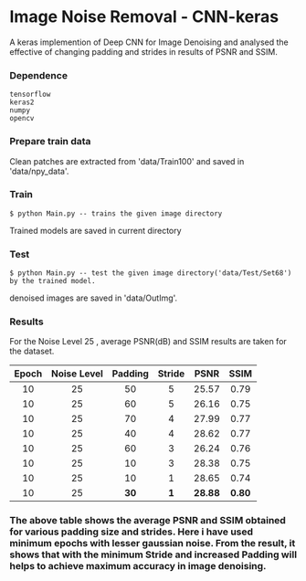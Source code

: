# Image Noise Removal - CNN-keras     
A keras implemention of Deep CNN for Image Denoising and analysed the effective of changing padding and strides in results of PSNR and SSIM. 

### Dependence
```
tensorflow
keras2
numpy
opencv
```
### Prepare train data

Clean patches are extracted from 'data/Train100' and saved in 'data/npy_data'.

### Train
```
$ python Main.py -- trains the given image directory
```

Trained models are saved in current directory

### Test
```
$ python Main.py -- test the given image directory('data/Test/Set68') by the trained model.
```

denoised images are saved in 'data/OutImg'.

### Results

For the Noise Level 25 , average PSNR(dB) and SSIM results are taken for the dataset.

| Epoch   | Noise Level| Padding | Stride  | PSNR    | SSIM    |
|:-------:|:----------:|:-------:|:-------:|:-------:|:-------:|
| 10      | 25         |50       |5        |25.57    | 0.79    |
| 10      | 25         |60       |5        |26.16    | 0.75    |
| 10      | 25         |70       |4        |27.99    | 0.77    |
| 10      | 25         |40       |4        |28.62    | 0.77    |
| 10      | 25         |60       |3        |26.24    | 0.76    |
| 10      | 25         |10       |3        |28.38    | 0.75    |
| 10      | 25         |10       |1        |28.65    | 0.74    |
| 10      | 25         |**30**   |**1**    |**28.88**| **0.80**|

  ###  The above table shows the average PSNR and SSIM obtained for various padding size and strides. Here i have used minimum epochs with lesser gaussian noise. From the result, it shows that with the minimum Stride and increased Padding will helps to achieve maximum accuracy in image denoising. 
 

